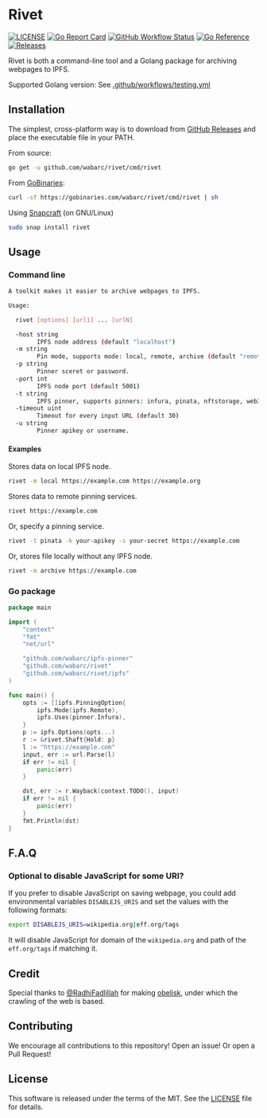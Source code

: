 # Rivet

[![LICENSE](https://img.shields.io/github/license/wabarc/rivet.svg?color=green)](https://github.com/wabarc/rivet/blob/main/LICENSE)
[![Go Report Card](https://goreportcard.com/badge/github.com/wabarc/rivet)](https://goreportcard.com/report/github.com/wabarc/rivet)
[![GitHub Workflow Status](https://img.shields.io/github/workflow/status/wabarc/rivet/Builder?color=brightgreen)](https://github.com/wabarc/rivet/actions/workflows/builder.yml)
[![Go Reference](https://img.shields.io/badge/godoc-reference-blue.svg)](https://pkg.go.dev/github.com/wabarc/rivet)
[![Releases](https://img.shields.io/github/v/release/wabarc/rivet.svg?include_prereleases&color=blue)](https://github.com/wabarc/rivet/releases)

Rivet is both a command-line tool and a Golang package for archiving webpages to IPFS.

Supported Golang version: See [.github/workflows/testing.yml](./.github/workflows/testing.yml)

## Installation

The simplest, cross-platform way is to download from [GitHub Releases](https://github.com/wabarc/rivet/releases) and place the executable file in your PATH.

From source:

```sh
go get -u github.com/wabarc/rivet/cmd/rivet
```

From [GoBinaries](https://gobinaries.com/):

```sh
curl -sf https://gobinaries.com/wabarc/rivet/cmd/rivet | sh
```

Using [Snapcraft](https://snapcraft.io/rivet) (on GNU/Linux)

```sh
sudo snap install rivet
```

## Usage

### Command line

```sh
A toolkit makes it easier to archive webpages to IPFS.

Usage:

  rivet [options] [url1] ... [urlN]

  -host string
        IPFS node address (default "localhost")
  -m string
        Pin mode, supports mode: local, remote, archive (default "remote")
  -p string
        Pinner sceret or password.
  -port int
        IPFS node port (default 5001)
  -t string
        IPFS pinner, supports pinners: infura, pinata, nftstorage, web3storage. (default "infura")
  -timeout uint
        Timeout for every input URL (default 30)
  -u string
        Pinner apikey or username.
```

#### Examples

Stores data on local IPFS node.

```sh
rivet -m local https://example.com https://example.org
```

Stores data to remote pinning services.

```sh
rivet https://example.com
```

Or, specify a pinning service.

```sh
rivet -t pinata -k your-apikey -s your-secret https://example.com
```

Or, stores file locally without any IPFS node.

```sh
rivet -m archive https://example.com
```

### Go package

<!-- markdownlint-disable MD010 -->
```go
package main

import (
	"context"
	"fmt"
	"net/url"

	"github.com/wabarc/ipfs-pinner"
	"github.com/wabarc/rivet"
	"github.com/wabarc/rivet/ipfs"
)

func main() {
	opts := []ipfs.PinningOption{
		ipfs.Mode(ipfs.Remote),
		ipfs.Uses(pinner.Infura),
	}
	p := ipfs.Options(opts...)
	r := &rivet.Shaft{Hold: p}
	l := "https://example.com"
	input, err := url.Parse(l)
	if err != nil {
		panic(err)
	}

	dst, err := r.Wayback(context.TODO(), input)
	if err != nil {
		panic(err)
	}
	fmt.Println(dst)
}
```
<!-- markdownlint-enable MD010 -->

## F.A.Q

### Optional to disable JavaScript for some URI?

If you prefer to disable JavaScript on saving webpage, you could add environmental variables `DISABLEJS_URIS`
and set the values with the following formats:

```sh
export DISABLEJS_URIS=wikipedia.org|eff.org/tags
```

It will disable JavaScript for domain of the `wikipedia.org` and path of the `eff.org/tags` if matching it.

## Credit

Special thanks to [@RadhiFadlillah](https://github.com/RadhiFadlillah) for making [obelisk](https://github.com/go-shiori/obelisk), under which the crawling of the web is based.

## Contributing

We encourage all contributions to this repository! Open an issue! Or open a Pull Request!

## License

This software is released under the terms of the MIT. See the [LICENSE](https://github.com/wabarc/rivet/blob/main/LICENSE) file for details.

